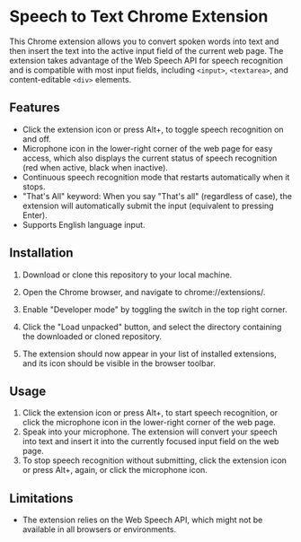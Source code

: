 # Speech to Text Chrome Extension


This Chrome extension allows you to convert spoken words into text and then insert the text into the active input field of the current web page. The extension takes advantage of the Web Speech API for speech recognition and is compatible with most input fields, including `<input>`, `<textarea>`, and content-editable `<div>` elements.
## Features
* Click the extension icon or press Alt+, to toggle speech recognition on and off.
* Microphone icon in the lower-right corner of the web page for easy access, which also displays the current status of speech recognition (red when active, black when inactive).
* Continuous speech recognition mode that restarts automatically when it stops.
* "That's All" keyword: When you say "That's all" (regardless of case), the extension will automatically submit the input (equivalent to pressing Enter).
* Supports English language input.
## Installation
1. Download or clone this repository to your local machine.

2. Open the Chrome browser, and navigate to chrome://extensions/.

3. Enable "Developer mode" by toggling the switch in the top right corner.

4. Click the "Load unpacked" button, and select the directory containing the downloaded or cloned repository.

5. The extension should now appear in your list of installed extensions, and its icon should be visible in the browser toolbar.

## Usage
1. Click the extension icon or press Alt+, to start speech recognition, or click the microphone icon in the lower-right corner of the web page.
2. Speak into your microphone. The extension will convert your speech into text and insert it into the currently focused input field on the web page.
4. To stop speech recognition without submitting, click the extension icon or press Alt+, again, or click the microphone icon.

## Limitations
* The extension relies on the Web Speech API, which might not be available in all browsers or environments.

